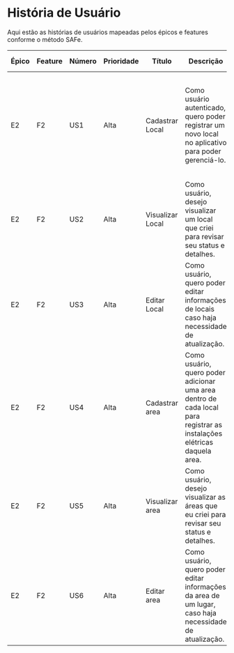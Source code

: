 #  História de Usuário

Aqui estão as histórias de usuários mapeadas pelos épicos e features conforme o método SAFe.

| Épico | Feature | Número | Prioridade | Título | Descrição | Critérios de aceitação |
| --- | --- | --- | --- | --- | --- | --- | 
| E2 | F2 | US1 | Alta | Cadastrar Local | Como usuário autenticado, quero poder registrar um novo local no aplicativo para poder gerenciá-lo.| Atributos obrigatórios: nome, longitude, latitude, dono do lugar;O dono deve ser definido automaticamente como o usuário autenticado no sistema. <br><br> |
| E2 | F2 | US2 | Alta | Visualizar Local | Como usuário, desejo visualizar um local que criei para revisar seu status e detalhes.| Deve-se visualizar as informações nome, longitude, latitude.<br><br> |
| E2 | F2 | US3 | Alta | Editar Local | Como usuário, quero poder editar informações de locais caso haja necessidade de atualização.| Editar atributos obrigatórios: nome, longitude, latitude ; <br><br> |
| E2 | F2 | US4 | Alta | Cadastrar area | Como usuário, quero poder adicionar uma area dentro de cada local para registrar as instalações elétricas daquela area.| Atributos obrigatórios: id, nome, andar, local; <br><br> | 
| E2 | F2 | US5 | Alta | Visualizar area | Como usuário, desejo visualizar as áreas que eu criei para revisar seu status e detalhes.| Deve-se visualizar as informações: nome, andar, lugar. <br><br> |
| E2 | F2 | US6 | Alta | Editar area | Como usuário, quero poder editar informações da area de um lugar, caso haja necessidade de atualização.| Editar atributos obrigatórios: nome, andar; <br><br> |